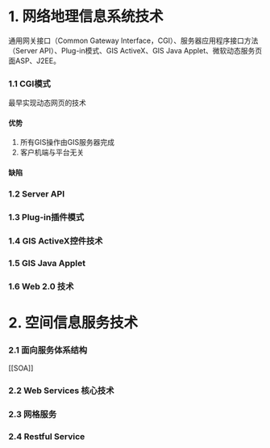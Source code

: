 # 1. 网络地理信息系统技术
通用网关接口（Common Gateway Interface，CGI）、服务器应用程序接口方法（Server API）、Plug-in模式、GIS ActiveX、GIS Java Applet、微软动态服务页面ASP、J2EE。
### 1.1 CGI模式
最早实现动态网页的技术
#### 优势
1. 所有GIS操作由GIS服务器完成
2. 客户机端与平台无关
#### 缺陷

### 1.2 Server API
### 1.3 Plug-in插件模式
### 1.4 GIS ActiveX控件技术
### 1.5 GIS Java Applet
### 1.6 Web 2.0 技术
# 2. 空间信息服务技术
### 2.1 面向服务体系结构
[[SOA]]
### 2.2 Web Services 核心技术
### 2.3 网格服务 
### 2.4 Restful Service
